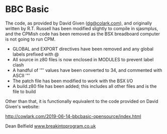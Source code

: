 # BBC Basic
The code, as provided by David Given (dg@colark.com), and originally written by
R.T. Russell has been modified slightly to compile in sjasmplus, and the CPMish
code has been removed as the BSX breadboard computer is not going to run CPM.

- GLOBAL and EXPORT directives have been removed and any global labels prefixed with @
- All source in z80 files is now enclosed in MODULES to prevent label clash
- A handful of '"' values have been converted to 34, and commented with ASCII '"'
- The patch file has been modified to work with the BSX I/O
- A build.z80 file has been added; this includes all other files and is the file to build

Other than that, it is functionally equivalent to the code provided on David Given's
website: 

http://cowlark.com/2019-06-14-bbcbasic-opensource/index.html

Dean Belfield
www.breakintoprogram.co.uk

